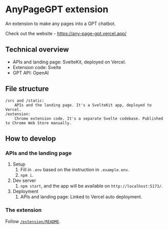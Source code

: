 # AnyPageGPT extension

An extension to make any pages into a GPT chatbot.

Check out the website - https://any-page-gpt.vercel.app/

## Technical overview

- APIs and landing page: SvelteKit, deployed on Vercel.
- Extension code: Svelte
- GPT API: OpenAI

## File structure

```
/src and /static:
    APIs and the landing page. It's a SvelteKit app, deployed to Vercel.
/extension:
    Chrome extension code. It's a separate Svelte codebase. Published to Chrome Web Store manually.
```

## How to develop

### APIs and the landing page

1. Setup
    1. Fill in `.env` based on the instruction in `.example.env`.
    1. `npm i`.
1. Dev server
    1. `npm start`, and the app will be available on `http://localhost:5173/`.
1. Deployment
    1. APIs and landing page: Linked to Vercel auto deployment.

### The extension

Follow [`/extension/README`](./extension/).
